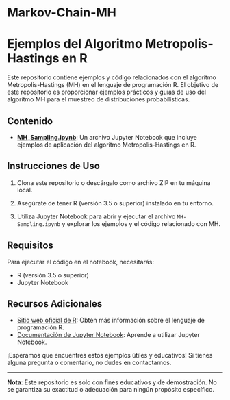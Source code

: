 # Markov-Chain-MH
# Ejemplos del Algoritmo Metropolis-Hastings en R

Este repositorio contiene ejemplos y código relacionados con el algoritmo Metropolis-Hastings (MH) en el lenguaje de programación R. El objetivo de este repositorio es proporcionar ejemplos prácticos y guías de uso del algoritmo MH para el muestreo de distribuciones probabilísticas.

## Contenido

- **[MH_Sampling.ipynb](MH_Sampling.ipynb)**: Un archivo Jupyter Notebook que incluye ejemplos de aplicación del algoritmo Metropolis-Hastings en R.

## Instrucciones de Uso

1. Clona este repositorio o descárgalo como archivo ZIP en tu máquina local.

2. Asegúrate de tener R (versión 3.5 o superior) instalado en tu entorno.

3. Utiliza Jupyter Notebook para abrir y ejecutar el archivo `MH-Sampling.ipynb` y explorar los ejemplos y el código relacionado con MH.

## Requisitos

Para ejecutar el código en el notebook, necesitarás:

- R (versión 3.5 o superior)
- Jupyter Notebook

## Recursos Adicionales

- [Sitio web oficial de R](https://www.r-project.org/): Obtén más información sobre el lenguaje de programación R.
- [Documentación de Jupyter Notebook](https://jupyter.org/documentation): Aprende a utilizar Jupyter Notebook.

¡Esperamos que encuentres estos ejemplos útiles y educativos! Si tienes alguna pregunta o comentario, no dudes en contactarnos.

---

**Nota**: Este repositorio es solo con fines educativos y de demostración. No se garantiza su exactitud o adecuación para ningún propósito específico.
